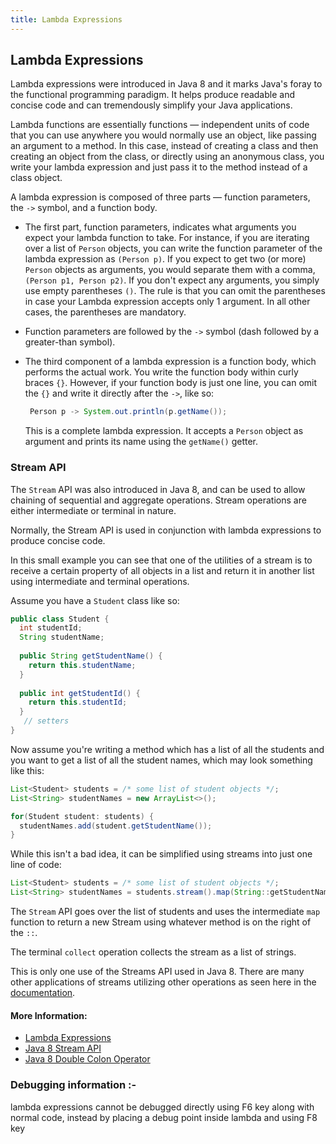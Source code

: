 ```yaml
---
title: Lambda Expressions 
---
```

## Lambda Expressions

Lambda expressions were introduced in Java 8 and it marks Java's foray to the functional programming paradigm. It helps produce readable and concise code and can tremendously simplify your Java applications.

Lambda functions are essentially functions — independent units of code that you can use anywhere you would normally use an object, like passing an argument to a method. In this case, instead of creating a class and then creating an object from the class, or directly using an anonymous class, you write your lambda expression and just pass it to the method instead of a class object.

A lambda expression is composed of three parts — function parameters, the `->` symbol, and a function body.

- The first part, function parameters, indicates what arguments you expect your lambda function to take. For instance, if you are iterating over a list of `Person` objects, you can write the function parameter of the lambda expression as `(Person p)`. If you expect to get two (or more) `Person` objects as arguments, you would separate them with a comma, `(Person p1, Person p2)`. If you don't expect any arguments, you simply use empty parentheses `()`. The rule is that you can omit the parentheses in case your Lambda expression accepts only 1 argument. In all other cases, the parentheses are mandatory.

- Function parameters are followed by the `->` symbol (dash followed by a greater-than symbol).

- The third component of a lambda expression is a function body, which performs the actual work. You write the function body within curly braces `{}`. However, if your function body is just one line, you can omit the `{}` and write it directly after the `->`, like so: 

  ```java
   Person p -> System.out.println(p.getName());
  ```
  This is a complete lambda expression. It accepts a `Person` object as argument and prints its name using the `getName()` getter.

### Stream API

The `Stream` API was also introduced in Java 8, and can be used to allow chaining of sequential and aggregate operations. Stream operations are either intermediate or terminal in nature.

Normally, the Stream API is used in conjunction with lambda expressions to produce concise code.

In this small example you can see that one of the utilities of a stream is to receive a certain property of all objects in a list and return it in another list using intermediate and terminal operations.

Assume you have a `Student` class like so:

```java
public class Student {
  int studentId;
  String studentName;
  
  public String getStudentName() {
    return this.studentName;
  }
  
  public int getStudentId() {
    return this.studentId;
  }
   // setters
}
```

Now assume you're writing a method which has a list of all the students and you want to get a list of all the student names, which may look something like this:

```java
List<Student> students = /* some list of student objects */;
List<String> studentNames = new ArrayList<>();

for(Student student: students) {
  studentNames.add(student.getStudentName());
}
```

While this isn't a bad idea, it can be simplified using streams into just one line of code:

```java
List<Student> students = /* some list of student objects */;
List<String> studentNames = students.stream().map(String::getStudentName).collect(Collectors.toList());
```

The `Stream` API goes over the list of students and uses the intermediate `map` function to return a new Stream using whatever method is on the right of the `::`. 

The terminal `collect` operation collects the stream as a list of strings.

This is only one use of the Streams API used in Java 8. There are many other applications of streams utilizing other operations as seen here in the
 [documentation](https://docs.oracle.com/javase/8/docs/api/java/util/stream/Stream.html).

#### More Information:
<!-- Please add any articles you think might be helpful to read before writing the article -->
- [Lambda Expressions](https://docs.oracle.com/javase/tutorial/java/javaOO/lambdaexpressions.html)
- [Java 8 Stream API](https://docs.oracle.com/javase/8/docs/api/java/util/stream/package-summary.html)
- [Java 8 Double Colon Operator](https://www.baeldung.com/java-8-double-colon-operator)


### Debugging information :-
lambda expressions cannot be debugged directly using F6 key along with normal code, instead by placing a debug point inside lambda and using F8 key
